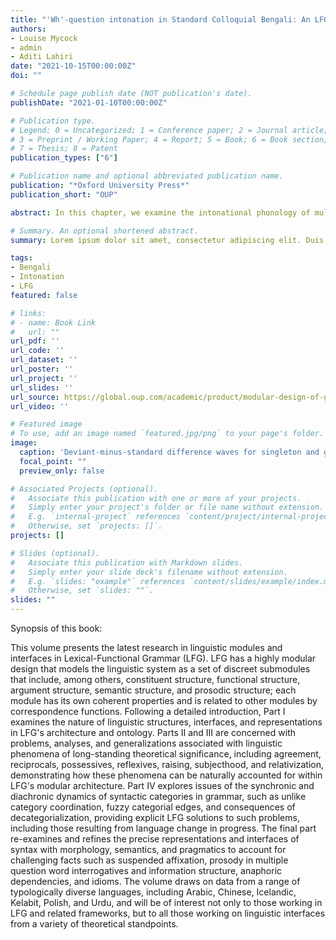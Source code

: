 ```yaml
---
title: "'Wh'-question intonation in Standard Colloquial Bengali: An LFG analysis"
authors:
- Louise Mycock
- admin
- Aditi Lahiri
date: "2021-10-15T00:00:00Z"
doi: ""

# Schedule page publish date (NOT publication's date).
publishDate: "2021-01-10T00:00:00Z"

# Publication type.
# Legend: 0 = Uncategorized; 1 = Conference paper; 2 = Journal article;
# 3 = Preprint / Working Paper; 4 = Report; 5 = Book; 6 = Book section;
# 7 = Thesis; 8 = Patent
publication_types: ["6"]

# Publication name and optional abbreviated publication name.
publication: "*Oxford University Press*"
publication_short: "OUP"

abstract: In this chapter, we examine the intonational phonology of multi-clause con- stituent (‘wh’-) questions in the dialect of Standard Colloquial Bengali (SCB), spoken in Kolkata, West Bengal (cf. Chatterji 1921; Hayes & Lahiri 1991; Lahiri & Kennard 2020). We seek to explore the relationships that exist between into- national phonology, pragmatics (viz. information structure), and semantics (viz. interrogative scope), modelling them in the framework of Lexical-Functional Grammar (LFG). Our goal in eliciting data was to identify patterns of intonation used with ‘wh’-questions in SCB for analysis within the non-derivational frame- work of LFG. In particular, we sought to investigate multiple ‘wh’-questions and multi-clause ‘wh’-questions. We aimed to determine if all ‘regular’ ‘wh’-questions bear the same L* HP LI contour identified in Hayes and Lahiri (1991) regardless of how many ‘wh’-question words appear (single vs. multiple ‘wh’-questions) or how many clauses a ‘wh’-question word may take scope over (single vs. multi- clause ‘wh’-questions). After providing background on intonational phonology and Bengali (Section 17.2), we outline our methodology (Section 17.3), and then present our results (Section 17.4). Discussion and LFG analyses are provided (Section 17.5) before we supply our conclusions (Section 17.6).

# Summary. An optional shortened abstract.
summary: Lorem ipsum dolor sit amet, consectetur adipiscing elit. Duis posuere tellus ac convallis placerat. Proin tincidunt magna sed ex sollicitudin condimentum.

tags:
- Bengali
- Intonation
- LFG
featured: false

# links:
# - name: Book Link
#   url: ""
url_pdf: ''
url_code: ''
url_dataset: ''
url_poster: ''
url_project: ''
url_slides: ''
url_source: https://global.oup.com/academic/product/modular-design-of-grammar-9780192844842?cc=gb&lang=en&#
url_video: ''

# Featured image
# To use, add an image named `featured.jpg/png` to your page's folder. 
image:
  caption: 'Deviant-minus-standard difference waves for singleton and geminate conditions within 200–300 ms after the onset of the medial consonant (350–450 ms after the onset of stimuli). Upper row: nonword pair with Tone 1; Lower row: nonword pair with Tone 2. Maps display the topographic distribution of the mean amplitude in the MMN analysis window.'
  focal_point: ""
  preview_only: false

# Associated Projects (optional).
#   Associate this publication with one or more of your projects.
#   Simply enter your project's folder or file name without extension.
#   E.g. `internal-project` references `content/project/internal-project/index.md`.
#   Otherwise, set `projects: []`.
projects: []

# Slides (optional).
#   Associate this publication with Markdown slides.
#   Simply enter your slide deck's filename without extension.
#   E.g. `slides: "example"` references `content/slides/example/index.md`.
#   Otherwise, set `slides: ""`.
slides: ""
---
```


Synopsis of this book:

This volume presents the latest research in linguistic modules and interfaces in Lexical-Functional Grammar (LFG). LFG has a highly modular design that models the linguistic system as a set of discreet submodules that include, among others, constituent structure, functional structure, argument structure, semantic structure, and prosodic structure; each module has its own coherent properties and is related to other modules by correspondence functions. Following a detailed introduction, Part I examines the nature of linguistic structures, interfaces, and representations in LFG's architecture and ontology. Parts II and III are concerned with problems, analyses, and generalizations associated with linguistic phenomena of long-standing theoretical significance, including agreement, reciprocals, possessives, reflexives, raising, subjecthood, and relativization, demonstrating how these phenomena can be naturally accounted for within LFG's modular architecture. Part IV explores issues of the synchronic and diachronic dynamics of syntactic categories in grammar, such as unlike category coordination, fuzzy categorial edges, and consequences of decategorialization, providing explicit LFG solutions to such problems, including those resulting from language change in progress. The final part re-examines and refines the precise representations and interfaces of syntax with morphology, semantics, and pragmatics to account for challenging facts such as suspended affixation, prosody in multiple question word interrogatives and information structure, anaphoric dependencies, and idioms. The volume draws on data from a range of typologically diverse languages, including Arabic, Chinese, Icelandic, Kelabit, Polish, and Urdu, and will be of interest not only to those working in LFG and related frameworks, but to all those working on linguistic interfaces from a variety of theoretical standpoints.